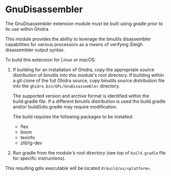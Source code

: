 # GnuDisassembler

The GnuDisassembler extension module must be built using gradle prior to its use within Ghidra.

This module provides the ability to leverage the binutils disassembler capabilities
for various processors as a means of verifying Sleigh disassembler output syntax.

To build this extension for Linux or macOS:

1. If building for an installation of Ghidra, copy the appropriate source distribution of binutils 
   into this module's root directory. If building within a git clone of the full Ghidra source, copy
   binutils source distribution file into the `ghidra.bin/GPL/GnuDisassembler` directory.
	   
   The supported version and archive format is identified within the build.gradle file. If a 
   different binutils distribution is used the build.gradle and/or buildGdis.gradle	may require 
   modification.
	   
   The build requires the following packages to be installed:
   * flex
   * bison
   * texinfo
   * zlib1g-dev
	   
2. Run gradle from the module's root directory (see top of `build.gradle` file for specific 
instructions). 

This resulting gdis executable will be located in `build/os/<platform>`.
